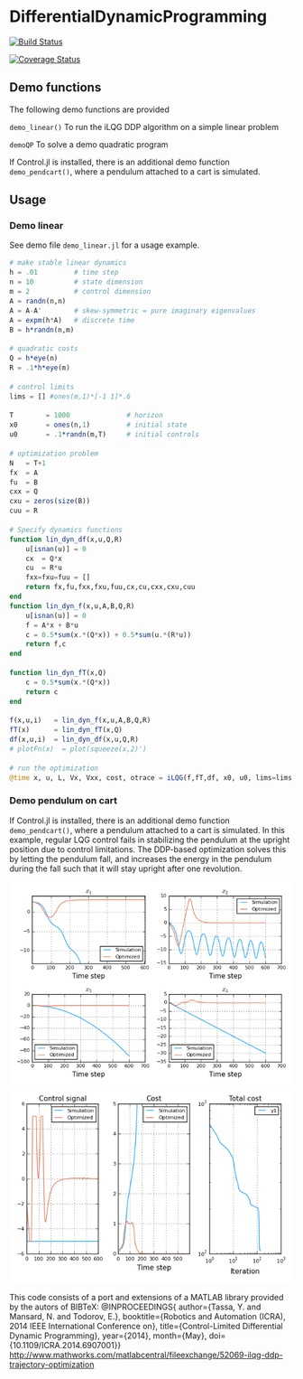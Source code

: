 # DifferentialDynamicProgramming

[![Build Status](https://travis-ci.org/baggepinnen/DifferentialDynamicProgramming.jl.svg?branch=master)](https://travis-ci.org/baggepinnen/DifferentialDynamicProgramming.jl)

[![Coverage Status](https://coveralls.io/repos/github/baggepinnen/DifferentialDynamicProgramming.jl/badge.png?branch=master)](https://coveralls.io/github/baggepinnen/DifferentialDynamicProgramming.jl?branch=master)

## Demo functions
The following demo functions are provided

`demo_linear()` To run the iLQG DDP algorithm on a simple linear problem

`demoQP` To solve a demo quadratic program

If Control.jl is installed, there is an additional demo function `demo_pendcart()`, where a pendulum attached to a cart is simulated.

## Usage
### Demo linear
See demo file `demo_linear.jl` for a usage example.

```julia
# make stable linear dynamics
h = .01         # time step
n = 10          # state dimension
m = 2           # control dimension
A = randn(n,n)
A = A-A'        # skew-symmetric = pure imaginary eigenvalues
A = expm(h*A)   # discrete time
B = h*randn(n,m)

# quadratic costs
Q = h*eye(n)
R = .1*h*eye(m)

# control limits
lims = [] #ones(m,1)*[-1 1]*.6

T        = 1000              # horizon
x0       = ones(n,1)         # initial state
u0       = .1*randn(m,T)     # initial controls

# optimization problem
N   = T+1
fx  = A
fu  = B
cxx = Q
cxu = zeros(size(B))
cuu = R

# Specify dynamics functions
function lin_dyn_df(x,u,Q,R)
    u[isnan(u)] = 0
    cx  = Q*x
    cu  = R*u
    fxx=fxu=fuu = []
    return fx,fu,fxx,fxu,fuu,cx,cu,cxx,cxu,cuu
end
function lin_dyn_f(x,u,A,B,Q,R)
    u[isnan(u)] = 0
    f = A*x + B*u
    c = 0.5*sum(x.*(Q*x)) + 0.5*sum(u.*(R*u))
    return f,c
end

function lin_dyn_fT(x,Q)
    c = 0.5*sum(x.*(Q*x))
    return c
end

f(x,u,i)   = lin_dyn_f(x,u,A,B,Q,R)
fT(x)      = lin_dyn_fT(x,Q)
df(x,u,i)  = lin_dyn_df(x,u,Q,R)
# plotFn(x)  = plot(squeeze(x,2)')

# run the optimization
@time x, u, L, Vx, Vxx, cost, otrace = iLQG(f,fT,df, x0, u0, lims=lims, plotFn= x -> 0 );
```



### Demo pendulum on cart
If Control.jl is installed, there is an additional demo function `demo_pendcart()`, where a pendulum attached to a cart is simulated. In this example, regular LQG control fails in stabilizing the pendulum at the upright position due to control limitations. The DDP-based optimization solves this by letting the pendulum fall, and increases the energy in the pendulum during the fall such that it will stay upright after one revolution.

![window](images/states_pendcart.png)
![window](images/control_pendcart.png)





This code consists of a port and extensions of a MATLAB library provided by the autors of
BIBTeX:
@INPROCEEDINGS{
  author={Tassa, Y. and Mansard, N. and Todorov, E.},
  booktitle={Robotics and Automation (ICRA), 2014 IEEE International Conference on},
  title={Control-Limited Differential Dynamic Programming},
  year={2014}, month={May}, doi={10.1109/ICRA.2014.6907001}}
  http://www.mathworks.com/matlabcentral/fileexchange/52069-ilqg-ddp-trajectory-optimization
